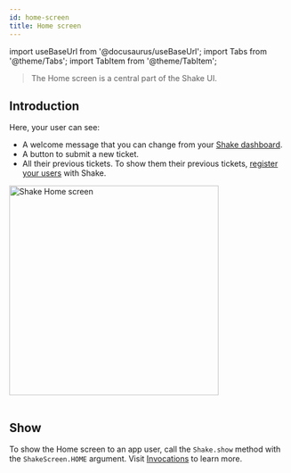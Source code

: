 ```yaml
---
id: home-screen
title: Home screen
---
```

import useBaseUrl from '@docusaurus/useBaseUrl';
import Tabs from '@theme/Tabs';
import TabItem from '@theme/TabItem';

>The Home screen is a central part of the Shake UI.

## Introduction

Here, your user can see:
* A welcome message that you can change from your [Shake dashboard](https://app.shakebugs.com/settings/workspace#whitelabel).
* A button to submit a new ticket.
* All their previous tickets.
To show them their previous tickets, [register your users](/flutter/users/overview) with Shake.

<table class="media-container mt-50">
<img
  alt="Shake Home screen"
  width="376"
  src={useBaseUrl('screens/android-home-screen@2x.png')}
/>
</table>

## Show

To show the Home screen to an app user, call the `Shake.show` method with the `ShakeScreen.HOME` argument.
Visit [Invocations](/flutter/user-feedback/invoke#invoke-through-code) to learn more.
